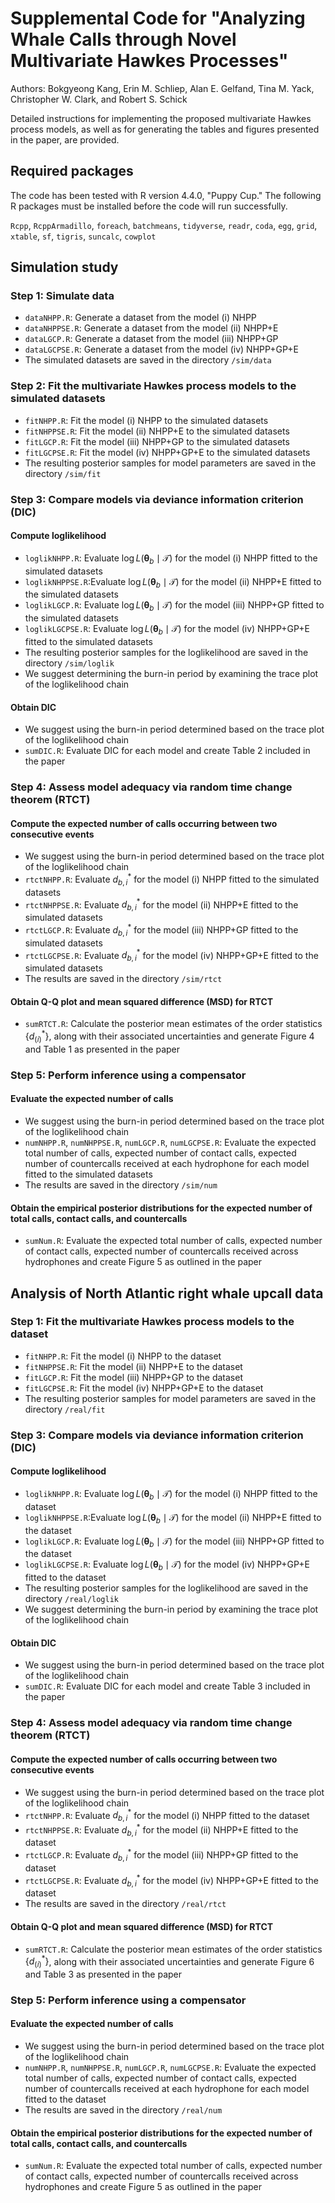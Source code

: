 # Supplemental Code for "Analyzing Whale Calls through Novel Multivariate Hawkes Processes"
Authors: Bokgyeong Kang, Erin M. Schliep, Alan E. Gelfand, Tina M. Yack, Christopher W. Clark, and Robert S. Schick

Detailed instructions for implementing the proposed multivariate Hawkes process models, as well as for generating the tables and figures presented in the paper, are provided.

## Required packages
The code has been tested with R version 4.4.0, "Puppy Cup."  The following R packages must be installed before the code will run successfully.

`Rcpp`, `RcppArmadillo`, `foreach`, `batchmeans`, `tidyverse`, `readr`, `coda`, `egg`, `grid`, `xtable`, `sf`, `tigris`, `suncalc`, `cowplot`

## Simulation study

### Step 1: Simulate data
- `dataNHPP.R`: Generate a dataset from the model (i) NHPP
- `dataNHPPSE.R`: Generate a dataset from the model (ii) NHPP+E
- `dataLGCP.R`: Generate a dataset from the model (iii) NHPP+GP
- `dataLGCPSE.R`: Generate a dataset from the model (iv) NHPP+GP+E
- The simulated datasets are saved in the directory `/sim/data`

### Step 2: Fit the multivariate Hawkes process models to the simulated datasets 
- `fitNHPP.R`: Fit the model (i) NHPP to the simulated datasets
- `fitNHPPSE.R`: Fit the model (ii) NHPP+E to the simulated datasets
- `fitLGCP.R`: Fit the model (iii) NHPP+GP to the simulated datasets
- `fitLGCPSE.R`: Fit the model (iv) NHPP+GP+E to the simulated datasets
- The resulting posterior samples for model parameters are saved in the directory `/sim/fit`

### Step 3: Compare models via deviance information criterion (DIC) 

#### Compute loglikelihood
- `loglikNHPP.R`: Evaluate $\log L(\boldsymbol{\theta}_b \mid \mathcal{T})$ for the model (i) NHPP fitted to the simulated datasets
- `loglikNHPPSE.R`:Evaluate $\log L(\boldsymbol{\theta}_b \mid \mathcal{T})$ for the model (ii) NHPP+E fitted to the simulated datasets
- `loglikLGCP.R`: Evaluate $\log L(\boldsymbol{\theta}_b \mid \mathcal{T})$ for the model (iii) NHPP+GP fitted to the simulated datasets
- `loglikLGCPSE.R`: Evaluate $\log L(\boldsymbol{\theta}_b \mid \mathcal{T})$ for the model (iv) NHPP+GP+E fitted to the simulated datasets
- The resulting posterior samples for the loglikelihood  are saved in the directory `/sim/loglik`
- We suggest determining the burn-in period by examining the trace plot of the loglikelihood chain

#### Obtain DIC
- We suggest using the burn-in period determined based on the trace plot of the loglikelihood chain
- `sumDIC.R`: Evaluate DIC for each model and create Table 2 included in the paper

### Step 4: Assess model adequacy via random time change theorem (RTCT)

#### Compute the expected number of calls occurring between two consecutive events
- We suggest using the burn-in period determined based on the trace plot of the loglikelihood chain
- `rtctNHPP.R`: Evaluate $d^{\ast}_{b,i}$ for the model (i) NHPP fitted to the simulated datasets
- `rtctNHPPSE.R`: Evaluate $d^{\ast}_{b,i}$ for the model (ii) NHPP+E fitted to the simulated datasets
- `rtctLGCP.R`: Evaluate $d^{\ast}_{b,i}$ for the model (iii) NHPP+GP fitted to the simulated datasets
- `rtctLGCPSE.R`: Evaluate $d^{\ast}_{b,i}$ for the model (iv) NHPP+GP+E fitted to the simulated datasets
- The results are saved in the directory `/sim/rtct`

#### Obtain Q-Q plot and mean squared difference (MSD) for RTCT
- `sumRTCT.R`: Calculate the posterior mean estimates of the order statistics $\{d_{(i)}^{*}\}$, along with their associated uncertainties and generate Figure 4 and Table 1 as presented in the paper

### Step 5: Perform inference using a compensator

#### Evaluate the expected number of calls
- We suggest using the burn-in period determined based on the trace plot of the loglikelihood chain
- `numNHPP.R`, `numNHPPSE.R`, `numLGCP.R`, `numLGCPSE.R`: Evaluate the expected total number of calls, expected number of contact calls, expected number of countercalls received at each hydrophone for each model fitted to the simulated datasets
- The results are saved in the directory `/sim/num`

#### Obtain the empirical posterior distributions for the expected number of total calls, contact calls, and countercalls
- `sumNum.R`: Evaluate the expected total number of calls, expected number of contact calls, expected number of countercalls received across hydrophones and create Figure 5 as outlined in the paper



## Analysis of North Atlantic right whale upcall data

### Step 1: Fit the multivariate Hawkes process models to the dataset 
- `fitNHPP.R`: Fit the model (i) NHPP to the dataset 
- `fitNHPPSE.R`: Fit the model (ii) NHPP+E to the dataset 
- `fitLGCP.R`: Fit the model (iii) NHPP+GP to the dataset 
- `fitLGCPSE.R`: Fit the model (iv) NHPP+GP+E to the dataset 
- The resulting posterior samples for model parameters are saved in the directory `/real/fit`

### Step 3: Compare models via deviance information criterion (DIC) 

#### Compute loglikelihood
- `loglikNHPP.R`: Evaluate $\log L(\boldsymbol{\theta}_b \mid \mathcal{T})$ for the model (i) NHPP fitted to the dataset
- `loglikNHPPSE.R`:Evaluate $\log L(\boldsymbol{\theta}_b \mid \mathcal{T})$ for the model (ii) NHPP+E fitted to the dataset
- `loglikLGCP.R`: Evaluate $\log L(\boldsymbol{\theta}_b \mid \mathcal{T})$ for the model (iii) NHPP+GP fitted to the dataset
- `loglikLGCPSE.R`: Evaluate $\log L(\boldsymbol{\theta}_b \mid \mathcal{T})$ for the model (iv) NHPP+GP+E fitted to the dataset
- The resulting posterior samples for the loglikelihood  are saved in the directory `/real/loglik`
- We suggest determining the burn-in period by examining the trace plot of the loglikelihood chain

#### Obtain DIC
- We suggest using the burn-in period determined based on the trace plot of the loglikelihood chain
- `sumDIC.R`: Evaluate DIC for each model and create Table 3 included in the paper

### Step 4: Assess model adequacy via random time change theorem (RTCT)

#### Compute the expected number of calls occurring between two consecutive events
- We suggest using the burn-in period determined based on the trace plot of the loglikelihood chain
- `rtctNHPP.R`: Evaluate $d^{\ast}_{b,i}$ for the model (i) NHPP fitted to the dataset
- `rtctNHPPSE.R`: Evaluate $d^{\ast}_{b,i}$ for the model (ii) NHPP+E fitted to the dataset
- `rtctLGCP.R`: Evaluate $d^{\ast}_{b,i}$ for the model (iii) NHPP+GP fitted to the dataset
- `rtctLGCPSE.R`: Evaluate $d^{\ast}_{b,i}$ for the model (iv) NHPP+GP+E fitted to the dataset
- The results are saved in the directory `/real/rtct`

#### Obtain Q-Q plot and mean squared difference (MSD) for RTCT
- `sumRTCT.R`: Calculate the posterior mean estimates of the order statistics $\{d_{(i)}^{*}\}$, along with their associated uncertainties and generate Figure 6 and Table 3 as presented in the paper

### Step 5: Perform inference using a compensator

#### Evaluate the expected number of calls
- We suggest using the burn-in period determined based on the trace plot of the loglikelihood chain
- `numNHPP.R`, `numNHPPSE.R`, `numLGCP.R`, `numLGCPSE.R`: Evaluate the expected total number of calls, expected number of contact calls, expected number of countercalls received at each hydrophone for each model fitted to the dataset
- The results are saved in the directory `/real/num`

#### Obtain the empirical posterior distributions for the expected number of total calls, contact calls, and countercalls
- `sumNum.R`: Evaluate the expected total number of calls, expected number of contact calls, expected number of countercalls received across hydrophones and create Figure 5 as outlined in the paper








